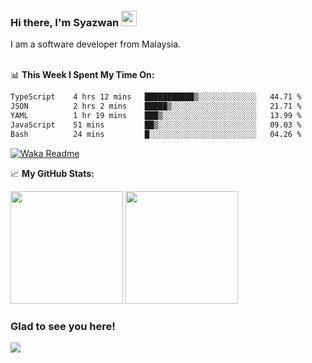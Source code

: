 ### Hi there, I'm Syazwan <img src="https://media.giphy.com/media/hvRJCLFzcasrR4ia7z/giphy.gif" width="25px">
I am a software developer from Malaysia.
<br/><br/>

📊 **This Week I Spent My Time On:**
<!--START_SECTION:waka-->

```txt
TypeScript    4 hrs 12 mins   ███████████▒░░░░░░░░░░░░░   44.71 %
JSON          2 hrs 2 mins    █████▒░░░░░░░░░░░░░░░░░░░   21.71 %
YAML          1 hr 19 mins    ███▒░░░░░░░░░░░░░░░░░░░░░   13.99 %
JavaScript    51 mins         ██▒░░░░░░░░░░░░░░░░░░░░░░   09.03 %
Bash          24 mins         █░░░░░░░░░░░░░░░░░░░░░░░░   04.26 %
```

<!--END_SECTION:waka-->
[![Waka Readme](https://github.com/syazwanz/syazwanz/actions/workflows/wakatime.yml/badge.svg)](https://github.com/syazwanz/syazwanz/actions/workflows/wakatime.yml)

📈 **My GitHub Stats:**

<p>
  <img height="180em" src="https://github-readme-stats.vercel.app/api?username=syazwanz&show_icons=true&hide_border=false&&count_private=true&include_all_commits=true" />
  <img height="180em" src="https://github-readme-stats.vercel.app/api/top-langs/?username=syazwanz&exclude_repo=KNN-Image-Classification&show_icons=true&hide_border=false&layout=compact&langs_count=8"/>
</p>

### Glad to see you here!
![](https://visitor-badge.glitch.me/badge?page_id=syazwanz.syazwanz)
